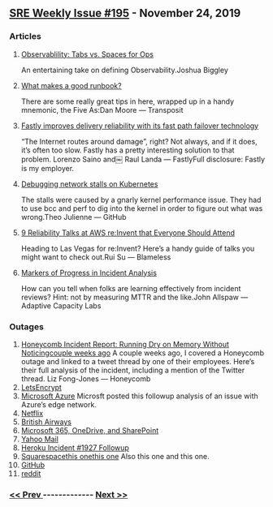 ## [SRE Weekly Issue #195](https://sreweekly.com/sre-weekly-issue-195/) - November 24, 2019
### Articles

1. [Observablility: Tabs vs. Spaces for Ops](https://www.linkedin.com/pulse/observablility-tabs-vs-spaces-ops-joshua-biggley)

    An entertaining take on defining Observability.Joshua Biggley
1. [What makes a good runbook?](https://www.transposit.com/blog/2019.11.14-what-makes-a-good-runbook/)

    There are some really great tips in here, wrapped up in a handy mnemonic, the Five As:Dan Moore — Transposit
1. [Fastly improves delivery reliability with its fast path failover technology](https://www.fastly.com/blog/traffic-delivery-reliability-improvements)

    “The Internet routes around damage”, right? Not always, and if it does, it’s often too slow. Fastly has a pretty interesting solution to that problem. Lorenzo Saino and￼ Raul Landa — FastlyFull disclosure: Fastly is my employer.
1. [Debugging network stalls on Kubernetes](https://github.blog/2019-11-21-debugging-network-stalls-on-kubernetes/)

    The stalls were caused by a gnarly kernel performance issue. They had to use bcc and perf to dig into the kernel in order to figure out what was wrong.Theo Julienne — GitHub
1. [9 Reliability Talks at AWS re:Invent that Everyone Should Attend](https://www.blameless.com/9-reliability-talks-aws-reinvent-2019/)

    Heading to Las Vegas for re:Invent? Here’s a handy guide of talks you might want to check out.Rui Su — Blameless
1. [Markers of Progress in Incident Analysis](https://www.adaptivecapacitylabs.com/blog/2019/11/20/markers-of-progress-incident-analysis/)

    How can you tell when folks are learning effectively from incident reviews? Hint: not by measuring MTTR and the like.John Allspaw — Adaptive Capacity Labs
### Outages

1. [Honeycomb Incident Report: Running Dry on Memory Without Noticingcouple weeks ago](https://www.honeycomb.io/blog/incident-report-running-dry-on-memory-without-noticing/)
    A couple weeks ago, I covered a Honeycomb outage and linked to a tweet thread by one of their employees. Here’s their full analysis of the incident, including a mention of the Twitter thread.
Liz Fong-Jones — Honeycomb
1. [LetsEncrypt](https://community.letsencrypt.org/t/2019-11-17-autoincrement-maxed-out/106563)
1. [Microsoft Azure](https://status.azure.com/en-us/status/history/)
    Microsft posted this followup analysis of an issue with Azure’s edge network.
1. [Netflix](https://screenrant.com/netflix-down-worldwide-united-states/)
1. [British Airways](https://metro.co.uk/2019/11/21/thousands-stranded-british-airways-suffers-yet-another-outage-11193416/)
1. [Microsoft 365, OneDrive, and SharePoint](https://www.bleepingcomputer.com/news/microsoft/microsoft-365-experiencing-onedrive-and-sharepoint-outages/)
1. [Yahoo Mail](https://dailystockdish.com/yahoo-mail-down-major-outage-leaves-users-across-the-world-unable-to-sign-in/)
1. [Heroku Incident #1927 Followup](https://status.heroku.com/incidents/1927)
1. [Squarespacethis onethis one](https://status.squarespace.com/incidents/h954xcsp7q9x)
    Also this one and this one.
1. [GitHub](https://www.githubstatus.com/incidents/2fvfs7gwr96z)
1. [reddit](https://reddit.statuspage.io/incidents/mlfvbmp2y54p)

### [ << Prev ](sreweekly-194.md) ------------- [ Next >> ](sreweekly-196.md)